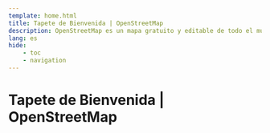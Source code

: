 ```yaml
---
template: home.html
title: Tapete de Bienvenida | OpenStreetMap
description: OpenStreetMap es un mapa gratuito y editable de todo el mundo creado por personas como tú.
lang: es
hide:
    - toc
    - navigation
---
```


# Tapete de Bienvenida | OpenStreetMap 

<!-- (1) { .annotate }

1. Tapete de Bienvenida para la comunidad [:simple-openstreetmap: OpenStreetMap](https://www.openstreetmap.org){:target="_blank"} y la [Fundación](https://osmfoundation.org){:target="_blank"}. OpenStreetMap es el mapa mundial gratuito y editable, creado y mantenido por una enorme comunidad internacional. Cualquiera puede crear una cuenta y empezar a editar en [OpenStreetMap](https://www.openstreetmap.org){:target="_blank"} en cuestión de minutos.
    
    Estas guías están licenciadas bajo la [Licencia Creative Commons Atribución-CompartirIgual 2.0 Genérica: fontawesome-brands-creative-commons-by:](http://creativecommons.org/licenses/by-sa/2.0/){:target="_blank"}. Si deseas contribuir o tienes algún comentario sobre ellas, no dude en plantear un problema en este [repositorio](https://github.com/osmfoundation/welcome-mat/issues){:target="_blank"}.
 -->
<!-- Screenshots are from https://youtu.be/Phwrgb16oEM -->
